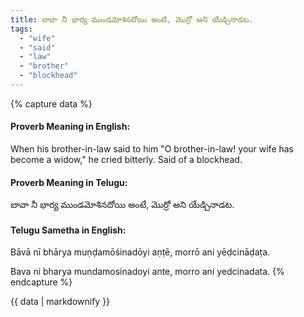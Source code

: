 ```yaml
---
title: బావా నీ భార్య ముండమోశినదోయి అంటే, మొర్రో అని యేడ్చినాడట.
tags:
  - "wife"
  - "said"
  - "law"
  - "brother"
  - "blockhead"
---
```


{% capture data %}
#### Proverb Meaning in English:
When his brother-in-law said to him "O brother-in-law! your wife has become a widow," he cried bitterly.
Said of a blockhead.

#### Proverb Meaning in Telugu:
బావా నీ భార్య ముండమోశినదోయి అంటే, మొర్రో అని యేడ్చినాడట.

#### Telugu Sametha in English:
Bāvā nī bhārya muṇḍamōśinadōyi aṇṭē, morrō ani yēḍcināḍaṭa.

Bava ni bharya mundamosinadoyi ante, morro ani yedcinadata.
{% endcapture %}

{{ data | markdownify }}

